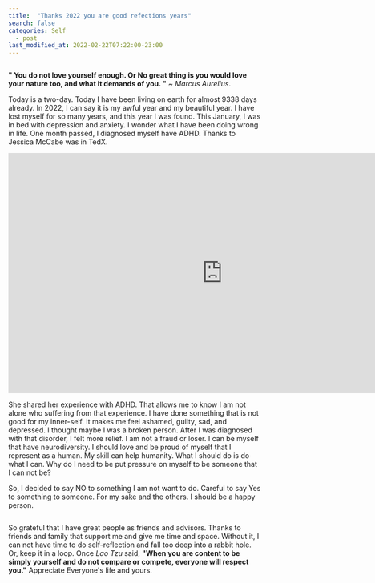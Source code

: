 ```yaml
---
title:  "Thanks 2022 you are good refections years"
search: false
categories: Self
  - post
last_modified_at: 2022-02-22T07:22:00-23:00
---
```


<img src="{{ site.url }}{{ site.baseurl }}/assets/images/image-2022-reflections.jpg" alt="">
<br>

**" You do not love yourself enough. Or No great thing is you would love your nature too, and what it demands of you. "**
~ *Marcus Aurelius*.

Today is a two-day. Today I have been living on earth for almost 9338 days already. In 2022, I can say it is my awful year and my beautiful year. I have lost myself for so many years, and this year I was found. This January, I was in bed with depression and anxiety. 
I wonder what I have been doing wrong in life. One month passed, I diagnosed myself have ADHD. Thanks to Jessica McCabe was in TedX.

<iframe width="853" height="480" src="https://www.youtube.com/embed/JiwZQNYlGQI" title="YouTube video player" frameborder="0" allow="accelerometer; autoplay; clipboard-write; encrypted-media; gyroscope; picture-in-picture" allowfullscreen></iframe>
<br> 


 She shared her experience with ADHD. That allows me to know I am not alone who suffering from that experience. I have done something that is not good for my inner-self. It makes me feel ashamed, guilty, sad, and depressed. I thought maybe I was a broken person. After I was diagnosed with that disorder, I felt more relief. I am not a fraud or loser. I can be myself that have neurodiversity. I should love and be proud of myself that I represent as a human. My skill can help humanity. What I should do is do what I can. Why do I need to be put pressure on myself to be someone that I can not be?


So, I decided to say NO to something I am not want to do.
Careful to say Yes to something to someone. For my sake and the others. I should be a happy person. 

<img src="{{ site.url }}{{ site.baseurl }}/assets/images/say-no.png" alt="">
<br>

So grateful that I have great people as friends and advisors. Thanks to friends and family that support me and give me time and space. Without it, I can not have time to do self-reflection and fall too deep into a rabbit hole. Or, keep it in a loop. Once *Lao Tzu* said, **"When you are content to be simply yourself and do not compare or compete, everyone will respect you."** Appreciate Everyone's life and yours. 